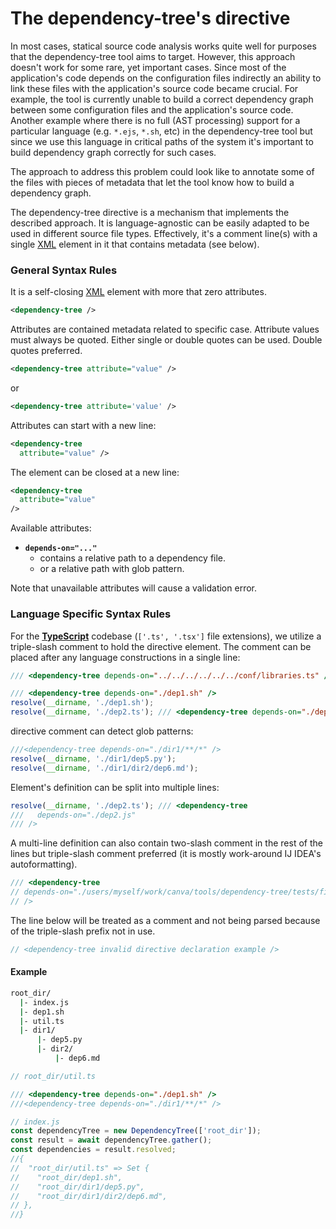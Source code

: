 # The dependency-tree's directive

In most cases, statical source code analysis works quite well for purposes that the dependency-tree tool aims to target. However, this approach doesn't work for some rare, yet important cases. Since most of the application's code depends on the configuration files indirectly an ability to link these files with the application's source code became crucial. For example, the tool is currently unable to build a correct dependency graph between some configuration files and the application's source code. Another example where there is no full (AST processing) support for a particular language (e.g. `*.ejs`, `*.sh`, etc) in the dependency-tree tool but since we use this language in critical paths of the system it's important to build dependency graph correctly for such cases.

The approach to address this problem could look like to annotate some of the files with pieces of metadata that let the tool know how to build a dependency graph.

The dependency-tree directive is a mechanism that implements the described approach. It is language-agnostic can be easily adapted to be used in different source file types. Effectively, it's a comment line(s) with a single [XML] element in it that contains metadata (see below).

### General Syntax Rules

It is a self-closing [XML] element with more that zero attributes.

```xml
<dependency-tree />
```

Attributes are contained metadata related to specific case. Attribute values must always be quoted. Either single or double quotes can be used. Double quotes preferred.

```xml
<dependency-tree attribute="value" />
```

or

```xml
<dependency-tree attribute='value' />
```

Attributes can start with a new line:

```xml
<dependency-tree
  attribute="value" />
```

The element can be closed at a new line:

```xml
<dependency-tree
  attribute="value"
/>
```

Available attributes:

- **`depends-on="..."`**
  - contains a relative path to a dependency file.
  - or a relative path with glob pattern.

Note that unavailable attributes will cause a validation error.

### Language Specific Syntax Rules

For the **[TypeScript]** codebase (`['.ts', '.tsx']` file extensions), we utilize a triple-slash comment to hold the directive element. The comment can be placed after any language constructions in a single line:

```typescript
/// <dependency-tree depends-on="../../../../../../conf/libraries.ts" />

/// <dependency-tree depends-on="./dep1.sh" />
resolve(__dirname, './dep1.sh');
resolve(__dirname, './dep2.ts'); /// <dependency-tree depends-on="./dep2.js" />
```

directive comment can detect glob patterns:

```typescript
///<dependency-tree depends-on="./dir1/**/*" />
resolve(__dirname, './dir1/dep5.py');
resolve(__dirname, './dir1/dir2/dep6.md');
```

Element's definition can be split into multiple lines:

```typescript
resolve(__dirname, './dep2.ts'); /// <dependency-tree
///   depends-on="./dep2.js"
/// />
```

A multi-line definition can also contain two-slash comment in the rest of the lines but triple-slash comment preferred (it is mostly work-around IJ IDEA's autoformatting).

```typescript
/// <dependency-tree
// depends-on="./users/myself/work/canva/tools/dependency-tree/tests/fixtures/directive/index.ts"
// />
```

The line below will be treated as a comment and not being parsed because of the triple-slash prefix not in use.

```typescript
// <dependency-tree invalid directive declaration example />
```

#### Example

```bash
root_dir/
  |- index.js
  |- dep1.sh
  |- util.ts
  |- dir1/
      |- dep5.py
      |- dir2/
          |- dep6.md
```

```typescript
// root_dir/util.ts

/// <dependency-tree depends-on="./dep1.sh" />
///<dependency-tree depends-on="./dir1/**/*" />
```

```typescript
// index.js
const dependencyTree = new DependencyTree(['root_dir']);
const result = await dependencyTree.gather();
const dependencies = result.resolved;
//{
//  "root_dir/util.ts" => Set {
//    "root_dir/dep1.sh",
//    "root_dir/dir1/dep5.py",
//    "root_dir/dir1/dir2/dep6.md",
// },
//}
```

[xml]: https://www.w3schools.com/xml/
[typescript]: https://www.typescriptlang.org/docs/home.html
